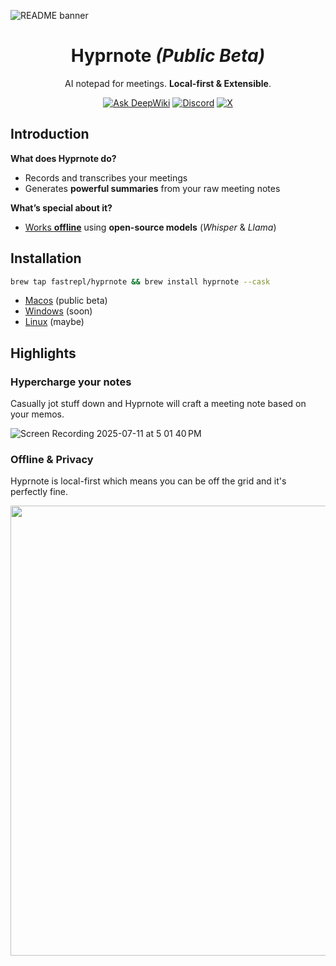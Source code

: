 ![README banner](https://github.com/user-attachments/assets/44ebe793-004e-4313-8e04-2491ab076bea)

<p align="center">
<h1 align="center">Hyprnote <i>(Public Beta)</i></h1>
<p align="center">AI notepad for meetings. <strong>Local-first & Extensible</strong>.</p>
 <p align="center">
  <a href="https://deepwiki.com/fastrepl/hyprnote"><img src="https://deepwiki.com/badge.svg" alt="Ask DeepWiki"></a>
  <a href="https://hyprnote.com/discord" target="_blank"><img src="https://img.shields.io/static/v1?label=Join%20our&message=Discord&color=blue&logo=Discord" alt="Discord"></a>
  <a href="https://x.com/tryhyprnote" target="_blank"><img src="https://img.shields.io/static/v1?label=Follow%20us%20on&message=X&color=black&logo=x" alt="X"></a>
</p>
</p>
   
## Introduction

**What does Hyprnote do?**

- Records and transcribes your meetings  
- Generates **powerful summaries** from your raw meeting notes

**What’s special about it?**

- <ins>Works **offline**</ins> using **open-source models** (_Whisper_ & _Llama_)

## Installation

```bash
brew tap fastrepl/hyprnote && brew install hyprnote --cask
```

- [Macos](https://hyprnote.com/download) (public beta)
- [Windows](https://github.com/fastrepl/hyprnote/issues/66) (soon)
- [Linux](https://github.com/fastrepl/hyprnote/issues/67) (maybe)

## Highlights

### Hypercharge your notes
Casually jot stuff down and Hyprnote will craft a meeting note based on your memos.

![Screen Recording 2025-07-11 at 5 01 40 PM](https://github.com/user-attachments/assets/4f502a3b-1b78-4ce5-9fa9-b5e5e09ef859)

### Offline & Privacy
Hyprnote is local-first which means you can be off the grid and it's perfectly fine.

<img src="https://github.com/user-attachments/assets/e5014024-3f6a-457a-8f1c-3b183883b782" width="720" />
